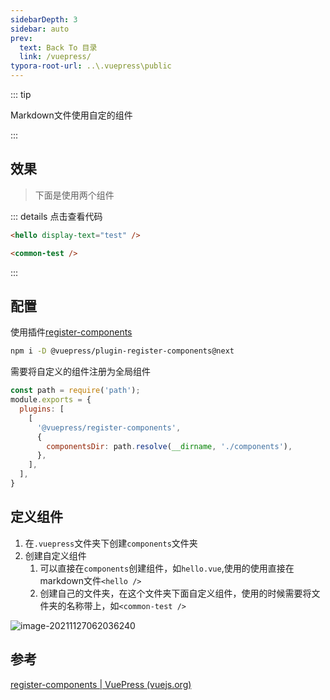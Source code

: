 ```yaml
---
sidebarDepth: 3
sidebar: auto
prev:
  text: Back To 目录
  link: /vuepress/
typora-root-url: ..\.vuepress\public
---
```



::: tip 

Markdown文件使用自定的组件

:::



## 效果

> 下面是使用两个组件

<common-test />

<hello display-text="test" />




::: details 点击查看代码

```html
<hello display-text="test" />

<common-test />
```

:::

## 配置

使用插件[register-components](https://v2.vuepress.vuejs.org/zh/reference/plugin/register-components.html#register-components)

```sh
npm i -D @vuepress/plugin-register-components@next
```

需要将自定义的组件注册为全局组件

```js
const path = require('path');
module.exports = {
  plugins: [
    [
      '@vuepress/register-components',
      {
        componentsDir: path.resolve(__dirname, './components'),
      },
    ],
  ],
}
```



## 定义组件

1. 在`.vuepress`文件夹下创建`components`文件夹
2. 创建自定义组件
   1. 可以直接在`components`创建组件，如`hello.vue`,使用的使用直接在markdown文件`<hello />`
   2. 创建自己的文件夹，在这个文件夹下面自定义组件，使用的时候需要将文件夹的名称带上，如`<common-test />`

![image-20211127062036240](https://gitee.com/q10viking/PictureRepos/raw/master/images/image-20211127062036240.png)



## 参考

[register-components | VuePress (vuejs.org)](https://v2.vuepress.vuejs.org/zh/reference/plugin/register-components.html#register-components)

